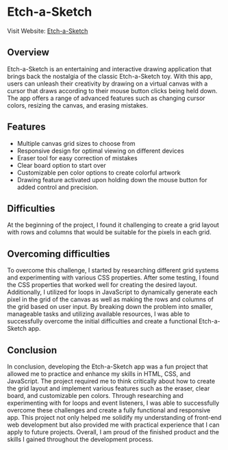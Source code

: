 # Etch-a-Sketch

Visit Website: [Etch-a-Sketch](https://adrian-y1.github.io/TOP-Etch-a-Sketch/)

## Overview

Etch-a-Sketch is an entertaining and interactive drawing application that brings back the nostalgia of the classic Etch-a-Sketch toy. With this app, users can unleash their creativity by drawing on a virtual canvas with a cursor that draws according to their mouse button clicks being held down. The app offers a range of advanced features such as changing cursor colors, resizing the canvas, and erasing mistakes.

## Features

- Multiple canvas grid sizes to choose from
- Responsive design for optimal viewing on different devices
- Eraser tool for easy correction of mistakes
- Clear board option to start over
- Customizable pen color options to create colorful artwork
- Drawing feature activated upon holding down the mouse button for added control and precision.

## Difficulties

At the beginning of the project, I found it challenging to create a grid layout with rows and columns that would be suitable for the pixels in each grid.

## Overcoming difficulties

To overcome this challenge, I started by researching different grid systems and experimenting with various CSS properties. After some testing, I found the CSS properties that worked well for creating the desired layout. Additionally, I utilized for loops in JavaScript to dynamically generate each pixel in the grid of the canvas as well as making the rows and columns of the grid based on user input. By breaking down the problem into smaller, manageable tasks and utilizing available resources, I was able to successfully overcome the initial difficulties and create a functional Etch-a-Sketch app.

## Conclusion

In conclusion, developing the Etch-a-Sketch app was a fun project that allowed me to practice and enhance my skills in HTML, CSS, and JavaScript. The project required me to think critically about how to create the grid layout and implement various features such as the eraser, clear board, and customizable pen colors. Through researching and experimenting with for loops and event listeners, I was able to successfully overcome these challenges and create a fully functional and responsive app. This project not only helped me solidify my understanding of front-end web development but also provided me with practical experience that I can apply to future projects. Overall, I am proud of the finished product and the skills I gained throughout the development process.
